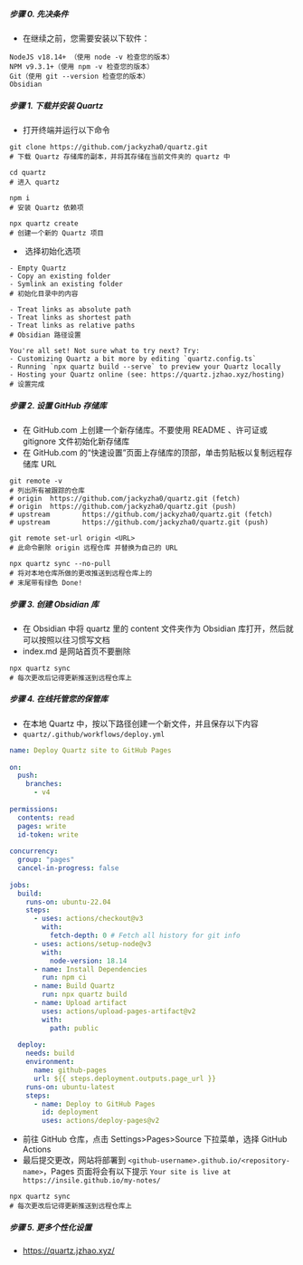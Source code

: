 ##### 步骤 0. 先决条件
- 在继续之前，您需要安装以下软件：
```shell
NodeJS v18.14+ （使用 node -v 检查您的版本）
NPM v9.3.1+（使用 npm -v 检查您的版本）
Git（使用 git --version 检查您的版本）
Obsidian
```
##### 步骤 1. 下载并安装 Quartz
- 打开终端并运行以下命令
```shell
git clone https://github.com/jackyzha0/quartz.git
# 下载 Quartz 存储库的副本，并将其存储在当前文件夹的 quartz 中

cd quartz
# 进入 quartz

npm i
# 安装 Quartz 依赖项

npx quartz create
# 创建一个新的 Quartz 项目
```
-  选择初始化选项
```
- Empty Quartz
- Copy an existing folder
- Symlink an existing folder
# 初始化目录中的内容

- Treat links as absolute path
- Treat links as shortest path
- Treat links as relative paths
# Obsidian 路径设置

You're all set! Not sure what to try next? Try:
- Customizing Quartz a bit more by editing `quartz.config.ts`
- Running `npx quartz build --serve` to preview your Quartz locally
- Hosting your Quartz online (see: https://quartz.jzhao.xyz/hosting)
# 设置完成
```
##### 步骤 2. 设置 GitHub 存储库 
- 在 GitHub.com 上创建一个新存储库。不要使用 README 、许可证或 gitignore 文件初始化新存储库
- 在 GitHub.com 的“快速设置”页面上存储库的顶部，单击剪贴板以复制远程存储库 URL
```shell
git remote -v
# 列出所有被跟踪的仓库
# origin  https://github.com/jackyzha0/quartz.git (fetch)
# origin  https://github.com/jackyzha0/quartz.git (push)
# upstream        https://github.com/jackyzha0/quartz.git (fetch)
# upstream        https://github.com/jackyzha0/quartz.git (push)

git remote set-url origin <URL>
# 此命令删除 origin 远程仓库 并替换为自己的 URL
 
npx quartz sync --no-pull
# 将对本地仓库所做的更改推送到远程仓库上的
# 末尾带有绿色 Done! 
```
##### 步骤 3. 创建 Obsidian 库 
- 在 Obsidian 中将 quartz 里的 content 文件夹作为 Obsidian 库打开，然后就可以按照以往习惯写文档
- index.md 是网站首页不要删除
```shell
npx quartz sync
# 每次更改后记得更新推送到远程仓库上
```
##### 步骤 4. 在线托管您的保管库
- 在本地 Quartz 中，按以下路径创建一个新文件，并且保存以下内容 
- `quartz/.github/workflows/deploy.yml`
```yaml
name: Deploy Quartz site to GitHub Pages
 
on:
  push:
    branches:
      - v4
 
permissions:
  contents: read
  pages: write
  id-token: write
 
concurrency:
  group: "pages"
  cancel-in-progress: false
 
jobs:
  build:
    runs-on: ubuntu-22.04
    steps:
      - uses: actions/checkout@v3
        with:
          fetch-depth: 0 # Fetch all history for git info
      - uses: actions/setup-node@v3
        with:
          node-version: 18.14
      - name: Install Dependencies
        run: npm ci
      - name: Build Quartz
        run: npx quartz build
      - name: Upload artifact
        uses: actions/upload-pages-artifact@v2
        with:
          path: public
 
  deploy:
    needs: build
    environment:
      name: github-pages
      url: ${{ steps.deployment.outputs.page_url }}
    runs-on: ubuntu-latest
    steps:
      - name: Deploy to GitHub Pages
        id: deployment
        uses: actions/deploy-pages@v2
```

- 前往 GitHub 仓库，点击 Settings>Pages>Source 下拉菜单，选择 GitHub Actions
- 最后提交更改，网站将部署到 `<github-username>.github.io/<repository-name>`，Pages 页面将会有以下提示 `Your site is live at https://insile.github.io/my-notes/
`
```shell
npx quartz sync
# 每次更改后记得更新推送到远程仓库上
```
##### 步骤 5. 更多个性化设置
- https://quartz.jzhao.xyz/